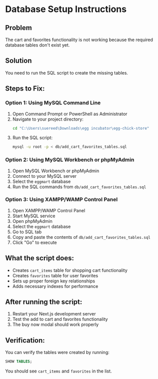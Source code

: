 # Database Setup Instructions

## Problem
The cart and favorites functionality is not working because the required database tables don't exist yet.

## Solution
You need to run the SQL script to create the missing tables.

## Steps to Fix:

### Option 1: Using MySQL Command Line
1. Open Command Prompt or PowerShell as Administrator
2. Navigate to your project directory:
   ```bash
   cd "C:\Users\suereed\Downloads\egg incubator\egg-chick-store"
   ```
3. Run the SQL script:
   ```bash
   mysql -u root -p < db/add_cart_favorites_tables.sql
   ```

### Option 2: Using MySQL Workbench or phpMyAdmin
1. Open MySQL Workbench or phpMyAdmin
2. Connect to your MySQL server
3. Select the `eggmart` database
4. Run the SQL commands from `db/add_cart_favorites_tables.sql`

### Option 3: Using XAMPP/WAMP Control Panel
1. Open XAMPP/WAMP Control Panel
2. Start MySQL service
3. Open phpMyAdmin
4. Select the `eggmart` database
5. Go to SQL tab
6. Copy and paste the contents of `db/add_cart_favorites_tables.sql`
7. Click "Go" to execute

## What the script does:
- Creates `cart_items` table for shopping cart functionality
- Creates `favorites` table for user favorites
- Sets up proper foreign key relationships
- Adds necessary indexes for performance

## After running the script:
1. Restart your Next.js development server
2. Test the add to cart and favorites functionality
3. The buy now modal should work properly

## Verification:
You can verify the tables were created by running:
```sql
SHOW TABLES;
```
You should see `cart_items` and `favorites` in the list.











